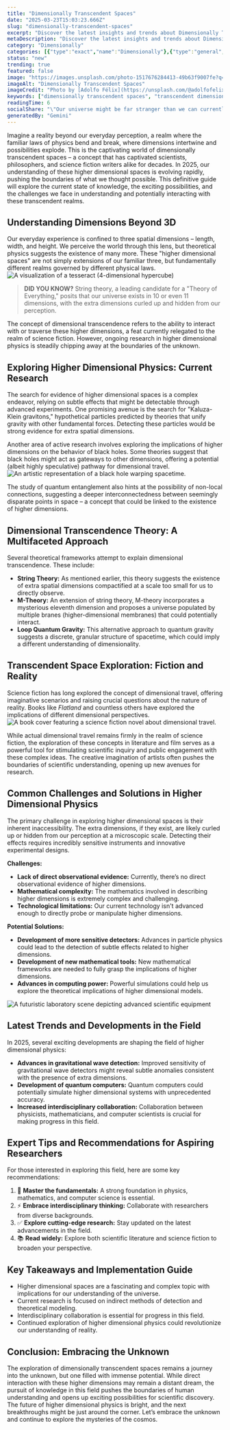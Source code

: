 ```yaml
---
title: "Dimensionally Transcendent Spaces"
date: "2025-03-23T15:03:23.666Z"
slug: "dimensionally-transcendent-spaces"
excerpt: "Discover the latest insights and trends about Dimensionally Transcendent Spaces. This comprehensive guide covers everything you need to know about Dimensionally Transcendent Spaces in 2025."
metaDescription: "Discover the latest insights and trends about Dimensionally Transcendent Spaces. This comprehensive guide covers everything you need to know about Dimensio..."
category: "Dimensionally"
categories: [{"type":"exact","name":"Dimensionally"},{"type":"general","name":"Mathematics"},{"type":"medium","name":"Topology"},{"type":"specific","name":"Manifolds"},{"type":"niche","name":"Calabi-Yau Spaces"}]
status: "new"
trending: true
featured: false
image: "https://images.unsplash.com/photo-1517676284413-49b63f9007fe?q=85&w=1200&fit=max&fm=webp&auto=compress"
imageAlt: "Dimensionally Transcendent Spaces"
imageCredit: "Photo by [Adolfo Félix](https://unsplash.com/@adolfofelix) on Unsplash"
keywords: ["dimensionally transcendent spaces", "transcendent dimensions", "higher dimensional spaces", "dimensions beyond 3d", "exploring higher dimensions", "dimensional transcendence theory", "books on higher dimensions", "dimensional travel fiction", "higher dimensional physics", "transcendent space exploration"]
readingTime: 6
socialShare: "\"Our universe might be far stranger than we can currently perceive.  The existence of higher dimensions could rewrite our understanding of reality itself.\""
generatedBy: "Gemini"
---
```




Imagine a reality beyond our everyday perception, a realm where the familiar laws of physics bend and break, where dimensions intertwine and possibilities explode. This is the captivating world of dimensionally transcendent spaces – a concept that has captivated scientists, philosophers, and science fiction writers alike for decades.  In 2025, our understanding of these higher dimensional spaces is evolving rapidly, pushing the boundaries of what we thought possible. This definitive guide will explore the current state of knowledge, the exciting possibilities, and the challenges we face in understanding and potentially interacting with these transcendent realms.

## Understanding Dimensions Beyond 3D

Our everyday experience is confined to three spatial dimensions – length, width, and height.  We perceive the world through this lens, but theoretical physics suggests the existence of many more.  These "higher dimensional spaces" are not simply extensions of our familiar three, but fundamentally different realms governed by different physical laws.  ![A visualization of a tesseract (4-dimensional hypercube)](https://images.unsplash.com/photo-1723308202027-f23bc44ab7b5?q=85&w=1200&fit=max&fm=webp&auto=compress)

> **DID YOU KNOW?**  String theory, a leading candidate for a "Theory of Everything," posits that our universe exists in 10 or even 11 dimensions, with the extra dimensions curled up and hidden from our perception.

The concept of dimensional transcendence refers to the ability to interact with or traverse these higher dimensions, a feat currently relegated to the realm of science fiction. However, ongoing research in higher dimensional physics is steadily chipping away at the boundaries of the unknown.

## Exploring Higher Dimensional Physics: Current Research

The search for evidence of higher dimensional spaces is a complex endeavor, relying on subtle effects that might be detectable through advanced experiments.  One promising avenue is the search for "Kaluza-Klein gravitons," hypothetical particles predicted by theories that unify gravity with other fundamental forces.  Detecting these particles would be strong evidence for extra spatial dimensions.

Another area of active research involves exploring the implications of higher dimensions on the behavior of black holes.  Some theories suggest that black holes might act as gateways to other dimensions, offering a potential (albeit highly speculative) pathway for dimensional travel. ![An artistic representation of a black hole warping spacetime.](https://images.unsplash.com/photo-1533436041693-411c656d1383?q=85&w=1200&fit=max&fm=webp&auto=compress)

The study of quantum entanglement also hints at the possibility of non-local connections, suggesting a deeper interconnectedness between seemingly disparate points in space – a concept that could be linked to the existence of higher dimensions.

## Dimensional Transcendence Theory: A Multifaceted Approach

Several theoretical frameworks attempt to explain dimensional transcendence.  These include:

* **String Theory:**  As mentioned earlier, this theory suggests the existence of extra spatial dimensions compactified at a scale too small for us to directly observe.
* **M-Theory:** An extension of string theory, M-theory incorporates a mysterious eleventh dimension and proposes a universe populated by multiple branes (higher-dimensional membranes) that could potentially interact.
* **Loop Quantum Gravity:** This alternative approach to quantum gravity suggests a discrete, granular structure of spacetime, which could imply a different understanding of dimensionality.

## Transcendent Space Exploration: Fiction and Reality

Science fiction has long explored the concept of dimensional travel, offering imaginative scenarios and raising crucial questions about the nature of reality.  Books like *Flatland* and countless others have explored the implications of different dimensional perspectives.  ![A book cover featuring a science fiction novel about dimensional travel.](https://images.unsplash.com/photo-1605882171181-e31b036e4ceb?q=85&w=1200&fit=max&fm=webp&auto=compress)

While actual dimensional travel remains firmly in the realm of science fiction, the exploration of these concepts in literature and film serves as a powerful tool for stimulating scientific inquiry and public engagement with these complex ideas.  The creative imagination of artists often pushes the boundaries of scientific understanding, opening up new avenues for research.

## Common Challenges and Solutions in Higher Dimensional Physics

The primary challenge in exploring higher dimensional spaces is their inherent inaccessibility.  The extra dimensions, if they exist, are likely curled up or hidden from our perception at a microscopic scale.  Detecting their effects requires incredibly sensitive instruments and innovative experimental designs.

**Challenges:**

* **Lack of direct observational evidence:** Currently, there’s no direct observational evidence of higher dimensions.
* **Mathematical complexity:** The mathematics involved in describing higher dimensions is extremely complex and challenging.
* **Technological limitations:** Our current technology isn't advanced enough to directly probe or manipulate higher dimensions.

**Potential Solutions:**

* **Development of more sensitive detectors:**  Advances in particle physics could lead to the detection of subtle effects related to higher dimensions.
* **Development of new mathematical tools:**  New mathematical frameworks are needed to fully grasp the implications of higher dimensions.
* **Advances in computing power:**  Powerful simulations could help us explore the theoretical implications of higher dimensional models.

![A futuristic laboratory scene depicting advanced scientific equipment](https://images.unsplash.com/photo-1517676284413-49b63f9007fe?q=85&w=1200&fit=max&fm=webp&auto=compress)

## Latest Trends and Developments in the Field

In 2025, several exciting developments are shaping the field of higher dimensional physics:

* **Advances in gravitational wave detection:**  Improved sensitivity of gravitational wave detectors might reveal subtle anomalies consistent with the presence of extra dimensions.
* **Development of quantum computers:**  Quantum computers could potentially simulate higher dimensional systems with unprecedented accuracy.
* **Increased interdisciplinary collaboration:**  Collaboration between physicists, mathematicians, and computer scientists is crucial for making progress in this field.

## Expert Tips and Recommendations for Aspiring Researchers

For those interested in exploring this field, here are some key recommendations:

1. 🔑 **Master the fundamentals:**  A strong foundation in physics, mathematics, and computer science is essential.
2. ⚡ **Embrace interdisciplinary thinking:**  Collaborate with researchers from diverse backgrounds.
3. ✅ **Explore cutting-edge research:**  Stay updated on the latest advancements in the field.
4.  📚 **Read widely:**  Explore both scientific literature and science fiction to broaden your perspective.

## Key Takeaways and Implementation Guide

* Higher dimensional spaces are a fascinating and complex topic with implications for our understanding of the universe.
* Current research is focused on indirect methods of detection and theoretical modeling.
* Interdisciplinary collaboration is essential for progress in this field.
* Continued exploration of higher dimensional physics could revolutionize our understanding of reality.

## Conclusion: Embracing the Unknown

The exploration of dimensionally transcendent spaces remains a journey into the unknown, but one filled with immense potential.  While direct interaction with these higher dimensions may remain a distant dream, the pursuit of knowledge in this field pushes the boundaries of human understanding and opens up exciting possibilities for scientific discovery.  The future of higher dimensional physics is bright, and the next breakthroughs might be just around the corner.  Let’s embrace the unknown and continue to explore the mysteries of the cosmos.

